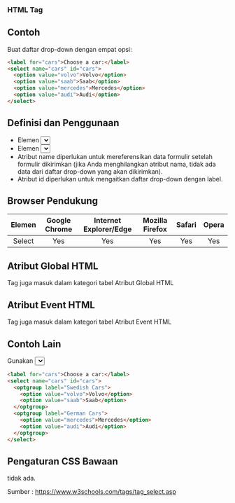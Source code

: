 ### HTML Tag

## Contoh

Buat daftar drop-down dengan empat opsi:

```html
<label for="cars">Choose a car:</label>
<select name="cars" id="cars">
  <option value="volvo">Volvo</option>
  <option value="saab">Saab</option>
  <option value="mercedes">Mercedes</option>
  <option value="audi">Audi</option>
</select>
```

## Definisi dan Penggunaan

- Elemen <select> digunakan untuk membuat daftar drop-down.
- Elemen <select> paling sering digunakan dalam formulir, untuk mengumpulkan input user.
- Atribut name diperlukan untuk mereferensikan data formulir setelah formulir dikirimkan (jika Anda menghilangkan atribut nama, tidak ada data dari daftar drop-down yang akan dikirimkan).
- Atribut id diperlukan untuk mengaitkan daftar drop-down dengan label.

## Browser Pendukung

| Elemen | Google Chrome | Internet Explorer/Edge | Mozilla Firefox | Safari | Opera |
| :----: | :-----------: | :--------------------: | :-------------: | :----: | :---: |
| Select |      Yes      |          Yes           |       Yes       |  Yes   |  Yes  |

## Atribut Global HTML

Tag <link> juga masuk dalam kategori tabel Atribut Global HTML

## Atribut Event HTML

Tag <link> juga masuk dalam kategori tabel Atribut Event HTML

## Contoh Lain

Gunakan <select> dengan tag <optgroup>:

```html
<label for="cars">Choose a car:</label>
<select name="cars" id="cars">
  <optgroup label="Swedish Cars">
    <option value="volvo">Volvo</option>
    <option value="saab">Saab</option>
  </optgroup>
  <optgroup label="German Cars">
    <option value="mercedes">Mercedes</option>
    <option value="audi">Audi</option>
  </optgroup>
</select>
```

## Pengaturan CSS Bawaan

tidak ada.

Sumber : https://www.w3schools.com/tags/tag_select.asp
